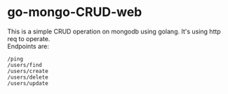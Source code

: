 # go-mongo-CRUD-web
This is a simple CRUD operation on mongodb using golang. It's using http req to operate.  
Endpoints are:
```
/ping
/users/find
/users/create
/users/delete
/users/update
```
